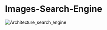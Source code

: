 # Images-Search-Engine
![Architecture_search_engine](https://github.com/user-attachments/assets/f9853e37-d282-406d-832e-e7c428fd38d9)
